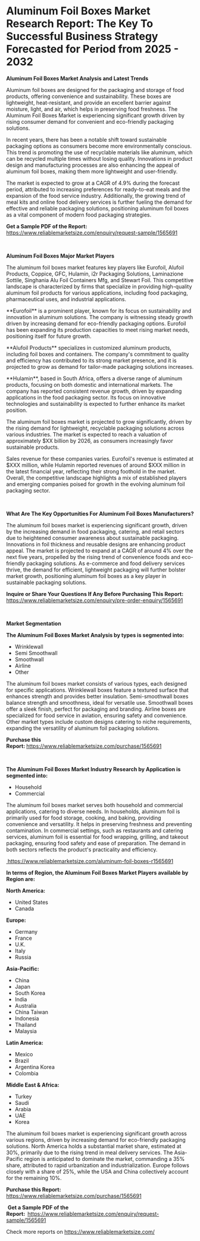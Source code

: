 <p><h1>Aluminum Foil Boxes Market Research Report: The Key To Successful Business Strategy Forecasted for Period from 2025 - 2032</h1></p><p><strong>Aluminum Foil Boxes Market Analysis and Latest Trends</strong></p>
<p><p>Aluminum foil boxes are designed for the packaging and storage of food products, offering convenience and sustainability. These boxes are lightweight, heat-resistant, and provide an excellent barrier against moisture, light, and air, which helps in preserving food freshness. The Aluminum Foil Boxes Market is experiencing significant growth driven by rising consumer demand for convenient and eco-friendly packaging solutions. </p><p>In recent years, there has been a notable shift toward sustainable packaging options as consumers become more environmentally conscious. This trend is promoting the use of recyclable materials like aluminum, which can be recycled multiple times without losing quality. Innovations in product design and manufacturing processes are also enhancing the appeal of aluminum foil boxes, making them more lightweight and user-friendly.</p><p>The market is expected to grow at a CAGR of 4.9% during the forecast period, attributed to increasing preferences for ready-to-eat meals and the expansion of the food service industry. Additionally, the growing trend of meal kits and online food delivery services is further fueling the demand for effective and reliable packaging solutions, positioning aluminum foil boxes as a vital component of modern food packaging strategies.</p></p>
<p><strong>Get a Sample PDF of the Report:&nbsp;</strong> <a href="https://www.reliablemarketsize.com/enquiry/request-sample/1565691?utm_campaign=3564&utm_medium=2&utm_source=Github&utm_content=ia&utm_term=04042025&utm_id=aluminum-foil-boxes">https://www.reliablemarketsize.com/enquiry/request-sample/1565691</a></p>
<p>&nbsp;</p>
<p><strong>Aluminum Foil Boxes Major Market Players</strong></p>
<p><p>The aluminum foil boxes market features key players like Eurofoil, Alufoil Products, Coppice, GFC, Hulamin, i2r Packaging Solutions, Laminazione Sottile, Singhania Alu Foil Containers Mfg, and Stewart Foil. This competitive landscape is characterized by firms that specialize in providing high-quality aluminum foil products for various applications, including food packaging, pharmaceutical uses, and industrial applications.</p><p>**Eurofoil** is a prominent player, known for its focus on sustainability and innovation in aluminum solutions. The company is witnessing steady growth driven by increasing demand for eco-friendly packaging options. Eurofoil has been expanding its production capacities to meet rising market needs, positioning itself for future growth.</p><p>**Alufoil Products** specializes in customized aluminum products, including foil boxes and containers. The company's commitment to quality and efficiency has contributed to its strong market presence, and it is projected to grow as demand for tailor-made packaging solutions increases.</p><p>**Hulamin**, based in South Africa, offers a diverse range of aluminum products, focusing on both domestic and international markets. The company has reported consistent revenue growth, driven by expanding applications in the food packaging sector. Its focus on innovative technologies and sustainability is expected to further enhance its market position.</p><p>The aluminum foil boxes market is projected to grow significantly, driven by the rising demand for lightweight, recyclable packaging solutions across various industries. The market is expected to reach a valuation of approximately $XX billion by 2026, as consumers increasingly favor sustainable products.</p><p>Sales revenue for these companies varies. Eurofoil's revenue is estimated at $XXX million, while Hulamin reported revenues of around $XXX million in the latest financial year, reflecting their strong foothold in the market. Overall, the competitive landscape highlights a mix of established players and emerging companies poised for growth in the evolving aluminum foil packaging sector.</p></p>
<p>&nbsp;</p>
<p><strong>What Are The Key Opportunities For Aluminum Foil Boxes Manufacturers?</strong></p>
<p><p>The aluminum foil boxes market is experiencing significant growth, driven by the increasing demand in food packaging, catering, and retail sectors due to heightened consumer awareness about sustainable packaging. Innovations in foil thickness and reusable designs are enhancing product appeal. The market is projected to expand at a CAGR of around 4% over the next five years, propelled by the rising trend of convenience foods and eco-friendly packaging solutions. As e-commerce and food delivery services thrive, the demand for efficient, lightweight packaging will further bolster market growth, positioning aluminum foil boxes as a key player in sustainable packaging solutions.</p></p>
<p><strong>Inquire or Share Your Questions If Any Before Purchasing This Report:</strong> <a href="https://www.reliablemarketsize.com/enquiry/pre-order-enquiry/1565691?utm_campaign=3564&utm_medium=2&utm_source=Github&utm_content=ia&utm_term=04042025&utm_id=aluminum-foil-boxes">https://www.reliablemarketsize.com/enquiry/pre-order-enquiry/1565691</a></p>
<p>&nbsp;</p>
<p><strong>Market Segmentation</strong></p>
<p><strong>The Aluminum Foil Boxes Market Analysis by types is segmented into:</strong></p>
<p><ul><li>Wrinklewall</li><li>Semi Smoothwall</li><li>Smoothwall</li><li>Airline</li><li>Other</li></ul></p>
<p><p>The aluminum foil boxes market consists of various types, each designed for specific applications. Wrinklewall boxes feature a textured surface that enhances strength and provides better insulation. Semi-smoothwall boxes balance strength and smoothness, ideal for versatile use. Smoothwall boxes offer a sleek finish, perfect for packaging and branding. Airline boxes are specialized for food service in aviation, ensuring safety and convenience. Other market types include custom designs catering to niche requirements, expanding the versatility of aluminum foil packaging solutions.</p></p>
<p><strong>Purchase this Report:&nbsp;</strong><a href="https://www.reliablemarketsize.com/purchase/1565691?utm_campaign=3564&utm_medium=2&utm_source=Github&utm_content=ia&utm_term=04042025&utm_id=aluminum-foil-boxes">https://www.reliablemarketsize.com/purchase/1565691</a></p>
<p>&nbsp;</p>
<p><strong>The Aluminum Foil Boxes Market Industry Research by Application is segmented into:</strong></p>
<p><ul><li>Household</li><li>Commercial</li></ul></p>
<p><p>The aluminum foil boxes market serves both household and commercial applications, catering to diverse needs. In households, aluminum foil is primarily used for food storage, cooking, and baking, providing convenience and versatility. It helps in preserving freshness and preventing contamination. In commercial settings, such as restaurants and catering services, aluminum foil is essential for food wrapping, grilling, and takeout packaging, ensuring food safety and ease of preparation. The demand in both sectors reflects the product's practicality and efficiency.</p></p>
<p><a href="https://www.reliablemarketsize.com/aluminum-foil-boxes-r1565691?utm_campaign=3564&utm_medium=2&utm_source=Github&utm_content=ia&utm_term=04042025&utm_id=aluminum-foil-boxes">&nbsp;https://www.reliablemarketsize.com/aluminum-foil-boxes-r1565691</a></p>
<p><strong>In terms of Region, the Aluminum Foil Boxes Market Players available by Region are:</strong></p>
<p>
    <p> <strong> North America: </strong>
        <ul>
            <li>United States</li>
            <li>Canada</li>
        </ul>
        </p> 
    <p> <strong> Europe: </strong>
        <ul>
            <li>Germany</li>
            <li>France</li>
            <li>U.K.</li>
            <li>Italy</li>
            <li>Russia</li>
        </ul>
        </p> 
    <p> <strong> Asia-Pacific: </strong>
        <ul>
            <li>China</li>
            <li>Japan</li>
            <li>South Korea</li>
            <li>India</li>
            <li>Australia</li>
            <li>China Taiwan</li>
            <li>Indonesia</li>
            <li>Thailand</li>
            <li>Malaysia</li>
        </ul>
        </p> 
    <p> <strong> Latin America: </strong>
        <ul>
            <li>Mexico</li>
            <li>Brazil</li>
            <li>Argentina Korea</li>
            <li>Colombia</li>
        </ul>
        </p> 
    <p> <strong> Middle East & Africa: </strong>
        <ul>
            <li>Turkey</li>
            <li>Saudi</li>
            <li>Arabia</li>
            <li>UAE</li>
            <li>Korea</li>
        </ul>
    </p>
    </p>
<p><p>The aluminum foil boxes market is experiencing significant growth across various regions, driven by increasing demand for eco-friendly packaging solutions. North America holds a substantial market share, estimated at 30%, primarily due to the rising trend in meal delivery services. The Asia-Pacific region is anticipated to dominate the market, commanding a 35% share, attributed to rapid urbanization and industrialization. Europe follows closely with a share of 25%, while the USA and China collectively account for the remaining 10%.</p></p>
<p><strong>Purchase this Report: </strong><a href="https://www.reliablemarketsize.com/purchase/1565691?utm_campaign=3564&utm_medium=2&utm_source=Github&utm_content=ia&utm_term=04042025&utm_id=aluminum-foil-boxes">https://www.reliablemarketsize.com/purchase/1565691</a></p>
<p>&nbsp;<strong>Get a Sample PDF of the Report:&nbsp;&nbsp;</strong><a href="https://www.reliablemarketsize.com/enquiry/request-sample/1565691?utm_campaign=3564&utm_medium=2&utm_source=Github&utm_content=ia&utm_term=04042025&utm_id=aluminum-foil-boxes">https://www.reliablemarketsize.com/enquiry/request-sample/1565691</a></p>
<p><strong></strong></p>
<p>Check more reports on <a href="https://www.reliablemarketsize.com/?utm_campaign=3564&utm_medium=2&utm_source=Github&utm_content=ia&utm_term=04042025&utm_id=aluminum-foil-boxes">https://www.reliablemarketsize.com/</a></p>